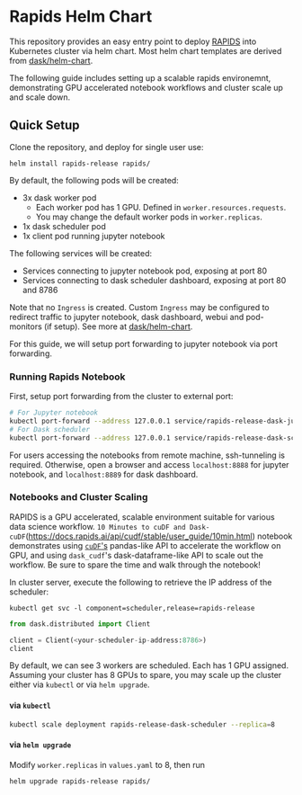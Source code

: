 # Rapids Helm Chart

This repository provides an easy entry point to deploy [RAPIDS](https://rapids.ai/index.html) into Kubernetes cluster via helm chart.
Most helm chart templates are derived from [dask/helm-chart](https://github.com/dask/helm-chart).

The following guide includes setting up a scalable rapids environemnt,
demonstrating GPU accelerated notebook workflows and cluster scale up and scale down.

## Quick Setup

Clone the repository, and deploy for single user use:

```
helm install rapids-release rapids/
```

By default, the following pods will be created:
- 3x dask worker pod
    - Each worker pod has 1 GPU. Defined in `worker.resources.requests`.
    - You may change the default worker pods in `worker.replicas`.
- 1x dask scheduler pod
- 1x client pod running jupyter notebook

The following services will be created:
- Services connecting to jupyter notebook pod, exposing at port 80
- Services connecting to dask scheduler dashboard, exposing at port 80 and 8786

Note that no `Ingress` is created.
Custom `Ingress` may be configured to redirect traffic to jupyter notebook,
dask dashboard, webui and pod-monitors (if setup). See more at [dask/helm-chart](https://github.com/dask/helm-chart).

For this guide, we will setup port forwarding to jupyter notebook via port forwarding.

### Running Rapids Notebook

First, setup port forwarding from the cluster to external port:

```bash
# For Jupyter notebook
kubectl port-forward --address 127.0.0.1 service/rapids-release-dask-jupyter 8888:80
# For Dask scheduler
kubectl port-forward --address 127.0.0.1 service/rapids-release-dask-scheduler 8889:80
```

For users accessing the notebooks from remote machine,
ssh-tunneling is required.
Otherwise,
open a browser and access `localhost:8888` for jupyter notebook,
and `localhost:8889` for dask dashboard.

### Notebooks and Cluster Scaling

RAPIDS is a GPU accelerated,
scalable environment suitable for various data science workflow.
`10 Minutes to cuDF and Dask-cuDF`(https://docs.rapids.ai/api/cudf/stable/user_guide/10min.html)
notebook demonstrates using [`cuDF`'s](https://docs.rapids.ai/api/cudf/stable/) pandas-like API
to accelerate the workflow on GPU, and using `dask_cudf`'s dask-dataframe-like API to scale out
the workflow. Be sure to spare the time and walk through the notebook!

<!-- TODO: Image to demonstrate the dashboard is showing the usage of the workers -->

In cluster server,
execute the following to retrieve the IP address of the scheduler:
```
kubectl get svc -l component=scheduler,release=rapids-release
```

```python
from dask.distributed import Client

client = Client(<your-scheduler-ip-address:8786>)
client
```

By default,
we can see 3 workers are scheduled.
Each has 1 GPU assigned.
Assuming your cluster has 8 GPUs to spare,
you may scale up the cluster either via `kubectl` or via `helm upgrade`.

#### via `kubectl`
```bash
kubectl scale deployment rapids-release-dask-scheduler --replica=8
```

#### via `helm upgrade`
Modify `worker.replicas` in `values.yaml` to 8, then run
```bash
helm upgrade rapids-release rapids/
```

